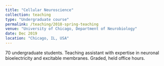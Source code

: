 ```yaml
---
title: "Cellular Neuroscience"
collection: teaching
type: "Undergraduate course"
permalink: /teaching/2018-spring-teaching
venue: "University of Chicago, Department of Neurobiology"
date: Dec 2019
location: "Chicago, IL, USA"
---
```


70 undergraduate students. Teaching assistant with expertise in neuronal bioelectricity and excitable membranes. Graded, held office hours.


